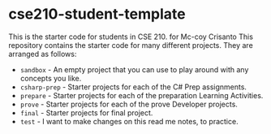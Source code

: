 # cse210-student-template
This is the starter code for students in CSE 210.
for Mc-coy Crisanto
This repository contains the starter code for many different projects. They are arranged as follows:

* `sandbox` - An empty project that you can use to play around with any concepts you like.
* `csharp-prep` - Starter projects for each of the C# Prep assignments.
* `prepare` - Starter projects for each of the preparation Learning Activities.
* `prove` - Starter projects for each of the prove Developer projects.
* `final` - Starter projects for final project.
* `test` - I want to make changes on this read me notes, to practice. 
